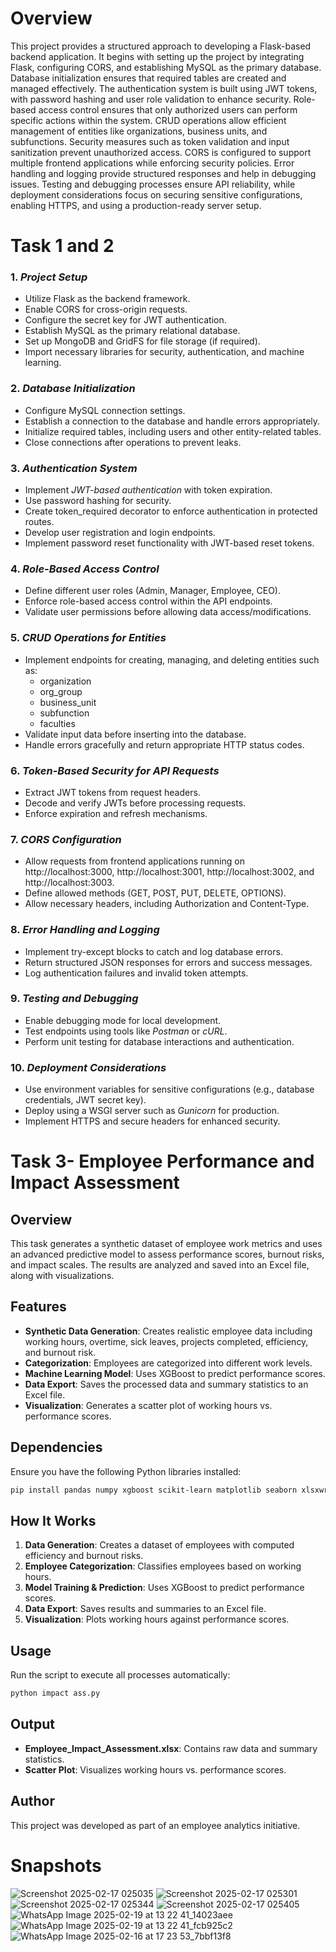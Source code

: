 # Overview
This project provides a structured approach to developing a Flask-based backend application. It begins with setting up the project by integrating Flask, configuring CORS, and establishing MySQL as the primary database. Database initialization ensures that required tables are created and managed effectively. The authentication system is built using JWT tokens, with password hashing and user role validation to enhance security. Role-based access control ensures that only authorized users can perform specific actions within the system. CRUD operations allow efficient management of entities like organizations, business units, and subfunctions. Security measures such as token validation and input sanitization prevent unauthorized access. CORS is configured to support multiple frontend applications while enforcing security policies. Error handling and logging provide structured responses and help in debugging issues. Testing and debugging processes ensure API reliability, while deployment considerations focus on securing sensitive configurations, enabling HTTPS, and using a production-ready server setup.


# Task 1 and 2
### 1. *Project Setup*
- Utilize Flask as the backend framework.
- Enable CORS for cross-origin requests.
- Configure the secret key for JWT authentication.
- Establish MySQL as the primary relational database.
- Set up MongoDB and GridFS for file storage (if required).
- Import necessary libraries for security, authentication, and machine learning.

### 2. *Database Initialization*
- Configure MySQL connection settings.
- Establish a connection to the database and handle errors appropriately.
- Initialize required tables, including users and other entity-related tables.
- Close connections after operations to prevent leaks.

### 3. *Authentication System*
- Implement *JWT-based authentication* with token expiration.
- Use password hashing for security.
- Create token_required decorator to enforce authentication in protected routes.
- Develop user registration and login endpoints.
- Implement password reset functionality with JWT-based reset tokens.

### 4. *Role-Based Access Control*
- Define different user roles (Admin, Manager, Employee, CEO).
- Enforce role-based access control within the API endpoints.
- Validate user permissions before allowing data access/modifications.

### 5. *CRUD Operations for Entities*
- Implement endpoints for creating, managing, and deleting entities such as:
  - organization
  - org_group
  - business_unit
  - subfunction
  - faculties
- Validate input data before inserting into the database.
- Handle errors gracefully and return appropriate HTTP status codes.

### 6. *Token-Based Security for API Requests*
- Extract JWT tokens from request headers.
- Decode and verify JWTs before processing requests.
- Enforce expiration and refresh mechanisms.

### 7. *CORS Configuration*
- Allow requests from frontend applications running on http://localhost:3000, http://localhost:3001, http://localhost:3002, and http://localhost:3003.
- Define allowed methods (GET, POST, PUT, DELETE, OPTIONS).
- Allow necessary headers, including Authorization and Content-Type.

### 8. *Error Handling and Logging*
- Implement try-except blocks to catch and log database errors.
- Return structured JSON responses for errors and success messages.
- Log authentication failures and invalid token attempts.

### 9. *Testing and Debugging*
- Enable debugging mode for local development.
- Test endpoints using tools like *Postman* or *cURL*.
- Perform unit testing for database interactions and authentication.

### 10. *Deployment Considerations*
- Use environment variables for sensitive configurations (e.g., database credentials, JWT secret key).
- Deploy using a WSGI server such as *Gunicorn* for production.
- Implement HTTPS and secure headers for enhanced security.


# Task 3- Employee Performance and Impact Assessment

## Overview
This task generates a synthetic dataset of employee work metrics and uses an advanced predictive model to assess performance scores, burnout risks, and impact scales. The results are analyzed and saved into an Excel file, along with visualizations.

## Features
- **Synthetic Data Generation**: Creates realistic employee data including working hours, overtime, sick leaves, projects completed, efficiency, and burnout risk.
- **Categorization**: Employees are categorized into different work levels.
- **Machine Learning Model**: Uses XGBoost to predict performance scores.
- **Data Export**: Saves the processed data and summary statistics to an Excel file.
- **Visualization**: Generates a scatter plot of working hours vs. performance scores.

## Dependencies
Ensure you have the following Python libraries installed:
```sh
pip install pandas numpy xgboost scikit-learn matplotlib seaborn xlsxwriter
```

## How It Works
1. **Data Generation**: Creates a dataset of employees with computed efficiency and burnout risks.
2. **Employee Categorization**: Classifies employees based on working hours.
3. **Model Training & Prediction**: Uses XGBoost to predict performance scores.
4. **Data Export**: Saves results and summaries to an Excel file.
5. **Visualization**: Plots working hours against performance scores.

## Usage
Run the script to execute all processes automatically:
```sh
python impact ass.py
```

## Output
- **Employee_Impact_Assessment.xlsx**: Contains raw data and summary statistics.
- **Scatter Plot**: Visualizes working hours vs. performance scores.

## Author
This project was developed as part of an employee analytics initiative.

# Snapshots
![Screenshot 2025-02-17 025035](https://github.com/user-attachments/assets/e5083e42-ae83-421f-bfe0-d018f6a7c531)
![Screenshot 2025-02-17 025301](https://github.com/user-attachments/assets/b05c44fd-8bfa-4413-bc66-2c5468dc87be)
![Screenshot 2025-02-17 025344](https://github.com/user-attachments/assets/880c5726-eb0c-415d-98c2-b5cdec8f2d2a)
![Screenshot 2025-02-17 025405](https://github.com/user-attachments/assets/9e865db7-c14a-49da-a858-75c4dc573c43)
![WhatsApp Image 2025-02-19 at 13 22 41_14023aee](https://github.com/user-attachments/assets/255c12d6-450e-43d7-ae82-5423d5c01f09)
![WhatsApp Image 2025-02-19 at 13 22 41_fcb925c2](https://github.com/user-attachments/assets/c9d3150b-d4e5-4e72-b277-64fc039d7e2f)
![WhatsApp Image 2025-02-16 at 17 23 53_7bbf13f8](https://github.com/user-attachments/assets/dd640013-5adf-4167-a4f8-090bf6bd204b)


